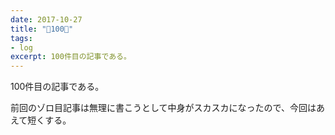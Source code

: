```yaml
---
date: 2017-10-27
title: "🏁100🎊"
tags:
- log
excerpt: 100件目の記事である。
---
```


100件目の記事である。

前回のゾロ目記事は無理に書こうとして中身がスカスカになったので、今回はあえて短くする。